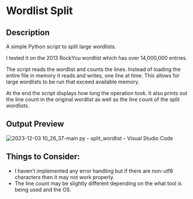 # Wordlist Split

## Description

A simple Python script to split large wordlists.

I tested it on the 2013 RockYou wordlist which has over 14,000,000 entries.

The script reads the wordlist and counts the lines. Instead of loading the entire file in memory it reads and writes, one line at time. This allows for large wordlists to be run that exceed available memory.

At the end the script displays how long the operation took. It also prints out the line count in the original wordlist as well as the line count of the split wordlists.

## Output Preview

![2023-12-03 10_26_37-main py - split_wordlist - Visual Studio Code](https://github.com/rubileandro/Python-Projects/assets/93342175/f540ea90-eb21-4534-a736-f42322bc1f4d)

## Things to Consider:
- I haven’t implemented any error handling but if there are non-utf8 characters then it may not work properly.
- The line count may be slightly different depending on the what tool is being used and the OS.
